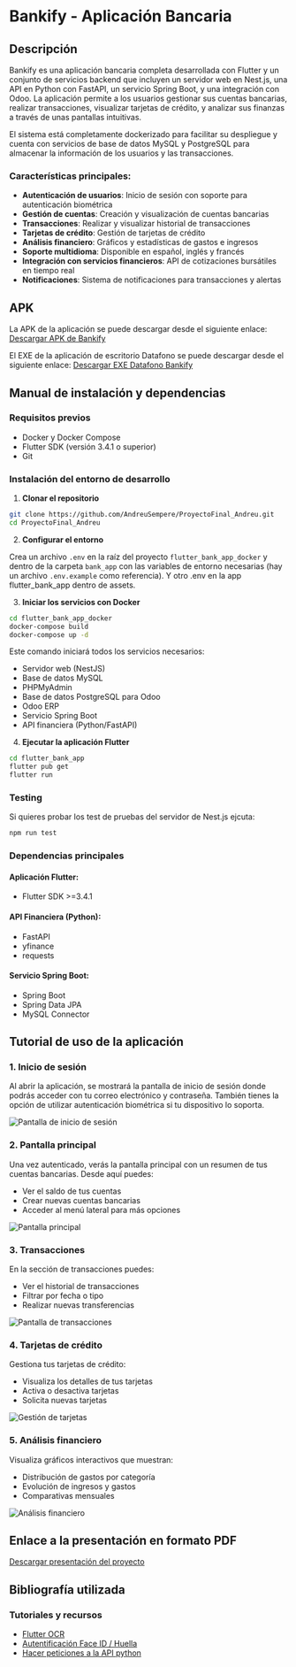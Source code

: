 # Bankify - Aplicación Bancaria

## Descripción

Bankify es una aplicación bancaria completa desarrollada con Flutter y un conjunto de servicios backend que incluyen un servidor web en Nest.js, una API en Python con FastAPI, un servicio Spring Boot, y una integración con Odoo. La aplicación permite a los usuarios gestionar sus cuentas bancarias, realizar transacciones, visualizar tarjetas de crédito, y analizar sus finanzas a través de unas pantallas intuitivas.

El sistema está completamente dockerizado para facilitar su despliegue y cuenta con servicios de base de datos MySQL y PostgreSQL para almacenar la información de los usuarios y las transacciones.

### Características principales:

- **Autenticación de usuarios**: Inicio de sesión con soporte para autenticación biométrica
- **Gestión de cuentas**: Creación y visualización de cuentas bancarias
- **Transacciones**: Realizar y visualizar historial de transacciones
- **Tarjetas de crédito**: Gestión de tarjetas de crédito
- **Análisis financiero**: Gráficos y estadísticas de gastos e ingresos
- **Soporte multidioma**: Disponible en español, inglés y francés
- **Integración con servicios financieros**: API de cotizaciones bursátiles en tiempo real
- **Notificaciones**: Sistema de notificaciones para transacciones y alertas

## APK

La APK de la aplicación se puede descargar desde el siguiente enlace:
[Descargar APK de Bankify](https://drive.google.com/file/d/your-apk-link/view)

El EXE de la aplicación de escritorio Datafono se puede descargar desde el siguiente enlace:
[Descargar EXE Datafono Bankify](https://drive.google.com/file/d/1fIcdnkWNnEuOIFkE4xbGrobXm3TCxyMt/view?usp=sharing)

## Manual de instalación y dependencias

### Requisitos previos

- Docker y Docker Compose
- Flutter SDK (versión 3.4.1 o superior)
- Git

### Instalación del entorno de desarrollo

1. **Clonar el repositorio**

```bash
git clone https://github.com/AndreuSempere/ProyectoFinal_Andreu.git
cd ProyectoFinal_Andreu
```

2. **Configurar el entorno**

Crea un archivo `.env` en la raíz del proyecto `flutter_bank_app_docker` y dentro de la carpeta `bank_app` con las variables de entorno necesarias (hay un archivo `.env.example` como referencia). Y otro .env en la app flutter_bank_app dentro de assets.

3. **Iniciar los servicios con Docker**

```bash
cd flutter_bank_app_docker
docker-compose build
docker-compose up -d
```

Este comando iniciará todos los servicios necesarios:

- Servidor web (NestJS)
- Base de datos MySQL
- PHPMyAdmin
- Base de datos PostgreSQL para Odoo
- Odoo ERP
- Servicio Spring Boot
- API financiera (Python/FastAPI)

4. **Ejecutar la aplicación Flutter**

```bash
cd flutter_bank_app
flutter pub get
flutter run
```
### Testing
Si quieres probar los test de pruebas del servidor de Nest.js ejcuta:

```bash
npm run test
```

### Dependencias principales

#### Aplicación Flutter:

- Flutter SDK >=3.4.1

#### API Financiera (Python):

- FastAPI
- yfinance
- requests

#### Servicio Spring Boot:

- Spring Boot
- Spring Data JPA
- MySQL Connector

## Tutorial de uso de la aplicación

### 1. Inicio de sesión

Al abrir la aplicación, se mostrará la pantalla de inicio de sesión donde podrás acceder con tu correo electrónico y contraseña. También tienes la opción de utilizar autenticación biométrica si tu dispositivo lo soporta.

![Pantalla de inicio de sesión](img/login.jpg)

### 2. Pantalla principal

Una vez autenticado, verás la pantalla principal con un resumen de tus cuentas bancarias. Desde aquí puedes:

- Ver el saldo de tus cuentas
- Crear nuevas cuentas bancarias
- Acceder al menú lateral para más opciones

![Pantalla principal](img/homescreen.jpg)

### 3. Transacciones

En la sección de transacciones puedes:

- Ver el historial de transacciones
- Filtrar por fecha o tipo
- Realizar nuevas transferencias

![Pantalla de transacciones](img/transactions.jpg)

### 4. Tarjetas de crédito

Gestiona tus tarjetas de crédito:

- Visualiza los detalles de tus tarjetas
- Activa o desactiva tarjetas
- Solicita nuevas tarjetas

![Gestión de tarjetas](img/credit_card.jpg)

### 5. Análisis financiero

Visualiza gráficos interactivos que muestran:

- Distribución de gastos por categoría
- Evolución de ingresos y gastos
- Comparativas mensuales

![Análisis financiero](img/estadisticas.jpg)

## Enlace a la presentación en formato PDF

[Descargar presentación del proyecto](https://drive.google.com/file/d/your-presentation-link/view)

## Bibliografía utilizada

### Tutoriales y recursos

- [Flutter OCR](https://medium.com/@frojho/flutter-projects-05-building-an-optical-character-recognition-ocr-app-639c165f857d)
- [Autentificación Face ID / Huella](https://medium.com/@dev.jocgomez/implementa-autenticaci%C3%B3n-biom%C3%A9trica-en-tu-proyecto-de-flutter-64b7d4f7c288)
- [Hacer peticiones a la API python](https://www.datacamp.com/es/tutorial/making-http-requests-in-python)
